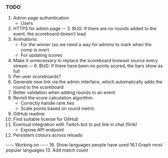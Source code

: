 ### TODO

1. Admin page authentication
   - Users
2. HTTPS for admin page
-- 3. BUG: If there are no rounds added to the event, the scoreboard doesn't load
4. Animations:
   - For the winner (so we need a way for admins to mark when the comp is over)
   - For updating scores 
5. Make it unnecessary to replace the scoreboard browser source every stream
-- 6. BUG: If there have been no points scored, the bars show as full
7. Per-user scoreboards?
8. Generate new link via the admin interface, which automatically adds the round to the scoreboard
9. Better validation when adding rounds to an event
10. Revisit the score calculation algorithm:
    - Correctly handle rank ties
    - Scale points based on round metric
11. GitHub readme
12. Find suitable license for GitHub
14. Eventual integration with Twitch bot to put link in chat (!link)
    - Expose API endpoint
15. Persistent colours across reloads
    
---- Working on ----
16. Show languages people have used
    16.1 Graph most popular languages
13. Add match count
